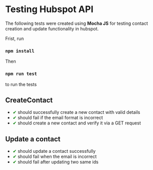# Testing Hubspot API

The following tests were created using **Mocha JS** for testing contact creation and update functionality in hubspot.

Frist, run 
### `npm install`
Then 
### `npm run test`
to run the tests 

## CreateContact

- <span style="color:green">✔</span> should successfully create a new contact with valid details
- <span style="color:green">✔</span> should fail if the email format is incorrect
- <span style="color:green">✔</span> should create a new contact and verify it via a GET request

## Update a contact

- <span style="color:green">✔</span> should update a contact successfully
- <span style="color:green">✔</span> should fail when the email is incorrect
- <span style="color:green">✔</span> should fail after updating two same ids
